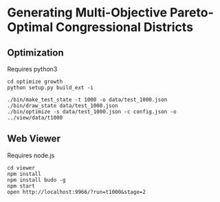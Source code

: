 # Generating Multi-Objective Pareto-Optimal Congressional Districts

## Optimization
Requires python3
```
cd optimize growth
python setup.py build_ext -i

./bin/make_test_state -t 1000 -o data/test_1000.json
./bin/draw_state data/test_1000.json
./bin/optimize -s data/test_1000.json -c config.json -o ../view/data/t1000
```

## Web Viewer
Requires node.js
```
cd viewer
npm install
npm install budo -g
npm start
open http://localhost:9966/?run=t1000&stage=2
```

